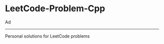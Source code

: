 # LeetCode-Problem-Cpp

Ad

-------------------------------------

Personal solutions for LeetCode problems

